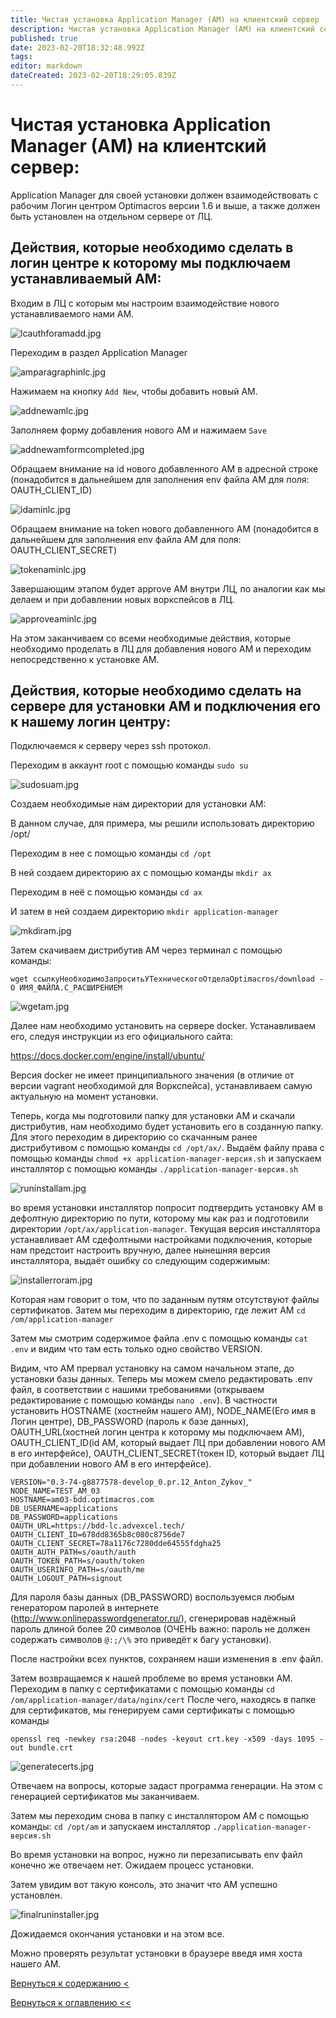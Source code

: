 ```yaml
---
title: Чистая установка Application Manager (AM) на клиентский сервер
description: Чистая установка Application Manager (AM) на клиентский сервер
published: true
date: 2023-02-20T18:32:48.992Z
tags: 
editor: markdown
dateCreated: 2023-02-20T18:29:05.839Z
---
```


# Чистая установка Application Manager (AM) на клиентский сервер:

Application Manager для своей установки должен взаимодействовать с рабочим Логин центром Optimacros версии 1.6 и выше, а
 также должен быть установлен на отдельном сервере от ЛЦ.

## Действия, которые необходимо сделать в логин центре к которому мы подключаем устанавливаемый АМ:

Входим в ЛЦ с которым мы настроим взаимодействие нового устанавливаемого нами АМ.

![lcauthforamadd.jpg](/app_manager/lcauthforamadd.jpg)

Переходим в раздел Application Manager

![amparagraphinlc.jpg](/app_manager/amparagraphinlc.jpg)

Нажимаем на кнопку `Add New`, чтобы добавить новый АМ.

![addnewamlc.jpg](/app_manager/addnewamlc.jpg)

Заполняем форму добавления нового АМ и нажимаем `Save`

![addnewamformcompleted.jpg](/app_manager/addnewamformcompleted.jpg)

Обращаем внимание на id нового добавленного АМ в адресной строке (понадобится в дальнейшем для заполнения env файла АМ 
для поля: OAUTH_CLIENT_ID)

![idaminlc.jpg](/app_manager/idaminlc.jpg)

Обращаем внимание на token нового добавленного АМ (понадобится в дальнейшем для заполнения env файла АМ 
для поля: OAUTH_CLIENT_SECRET)

![tokenaminlc.jpg](/app_manager/tokenaminlc.jpg)

Завершающим этапом будет approve АМ внутри ЛЦ, по аналогии как мы делаем и при добавлении новых воркспейсов в ЛЦ.

![approveaminlc.jpg](/app_manager/approveaminlc.jpg)

На этом заканчиваем со всеми необходимые действия, которые необходимо проделать в ЛЦ для добавления нового АМ и 
переходим непосредственно к установке АМ.

## Действия, которые необходимо сделать на сервере для установки АМ и подключения его к нашему логин центру:
Подключаемся к серверу через ssh протокол.

Переходим в аккаунт root с помощью команды `sudo su`

![sudosuam.jpg](/app_manager/sudosuam.jpg)

Создаем необходимые нам директории для установки АМ:

В данном случае, для примера, мы решили использовать директорию /opt/ 

Переходим в нее с помощью команды `cd /opt`

B ней создаем директорию ax с помощью команды `mkdir ax`

Переходим в неё с помощью команды `cd ax`

И затем в ней создаем директорию `mkdir application-manager`

![mkdiram.jpg](/app_manager/mkdiram.jpg)

Затем скачиваем дистрибутив AM через терминал с помощью команды:

`wget ссылкуНеобходимоЗапроситьУТехническогоОтделаOptimacros/download -O ИМЯ_ФАЙЛА.С_РАСШИРЕНИЕМ`

![wgetam.jpg](/app_manager/wgetam.jpg)

Далее нам необходимо установить на сервере docker. Устанавливаем его, следуя инструкции из его официального сайта:

https://docs.docker.com/engine/install/ubuntu/

Версия docker не имеет принципиального значения (в отличие от версии vagrant необходимой для Воркспейса), устанавливаем
самую актуальную на момент установки.

Теперь, когда мы подготовили папку для установки AM и скачали дистрибутив, нам необходимо будет установить его
в созданную папку. Для этого переходим в директорию со скачанным ранее дистрибутивом с помощью команды `cd /opt/ax/`.
Выдаём файлу права с помощью команды `chmod +x application-manager-версия.sh` и запускаем инсталлятор с помощью команды
`./application-manager-версия.sh` 

![runinstallam.jpg](/app_manager/runinstallam.jpg)

во время установки инсталлятор попросит подтвердить установку AM в дефолтную директорию по пути, которому мы как раз и 
подготовили директории `/opt/ax/application-manager`. Текущая версия инсталлятора устанавливает AM сдефолтными 
настройками подключения, которые нам предстоит настроить вручную, далее нынешняя версия инсталлятора, выдаёт
ошибку со следующим содержимым:

![installerroram.jpg](/app_manager/installerroram.jpg)

Которая нам говорит о том, что по заданным путям отсутствуют файлы сертификатов. Затем мы переходим в директорию, где
лежит AM `cd /om/application-manager`

Затем мы смотрим содержимое файла .env с помощью команды `cat .env` и видим что там есть только одно свойство VERSION.

Видим, что AM прервал установку на самом начальном этапе, до установки базы данных. Теперь мы можем смело
редактировать .env файл, в соответствии с нашими требованиями (открываем редактирование с помощью команды `nano .env`). 
В частности установить HOSTNAME (хостнейм нашего АМ), NODE_NAME(Его имя в Логин центре), DB_PASSWORD (пароль к базе 
данных), OAUTH_URL(хостней логин центра к которому мы подключаем АМ), OAUTH_CLIENT_ID(id АМ, который выдает ЛЦ при 
добавлении нового АМ в его интерфейсе), OAUTH_CLIENT_SECRET(токен ID, который выдает ЛЦ при добавлении нового АМ в его 
интерфейсе).

```
VERSION="0.3-74-g8877578-develop_0.pr.12_Anton_Zykov_"
NODE_NAME=TEST_AM_03
HOSTNAME=am03-bdd.optimacros.com
DB_USERNAME=applications
DB_PASSWORD=applications
OAUTH_URL=https://bdd-lc.advexcel.tech/
OAUTH_CLIENT_ID=678dd8365b8c080c8756de7
OAUTH_CLIENT_SECRET=78a1176c7280dde64555fdgha25
OAUTH_AUTH_PATH=s/oauth/auth
OAUTH_TOKEN_PATH=s/oauth/token
OAUTH_USERINFO_PATH=s/oauth/me
OAUTH_LOGOUT_PATH=signout
```

Для пароля базы данных (DB_PASSWORD) воспользуемся любым генератором паролей в интернете (http://www.onlinepasswordgenerator.ru/), сгенерировав надёжный пароль длиной более
20 символов (ОЧЕНЬ важно: пароль не должен содержать символов `@:;/\%` это приведёт к багу установки).

После настройки всех пунктов, сохраняем наши изменения в
.env файл.

Затем возвращаемся к нашей проблеме во время установки AM. Переходим в папку с сертификатами с помощью команды
`cd /om/application-manager/data/nginx/cert` После чего, находясь в папке для сертификатов, мы генерируем сами сертификаты
с помощью команды

`openssl req -newkey rsa:2048 -nodes -keyout crt.key -x509 -days 1095 -out bundle.crt`

![generatecerts.jpg](/app_manager/generatecerts.jpg)

Отвечаем на вопросы, которые задаст программа генерации. На этом с генерацией сертификатов мы заканчиваем.

Затем мы переходим снова в папку с инсталлятором AM с помощью команды: `cd /opt/am` и запускаем инсталлятор
`./application-manager-версия.sh`

Во время установки на вопрос, нужно ли перезаписывать env файл конечно же отвечаем нет. Ожидаем процесс установки.

Затем увидим вот такую консоль, это значит что AM успешно установлен.

![finalruninstaller.jpg](/app_manager/finalruninstaller.jpg)

Дожидаемся окончания установки и на этом все.

Можно проверять результат установки в браузере введя имя хоста нашего AM.

[Вернуться к содержанию <](/app_manager/home)

[Вернуться к оглавлению <<](/home)

